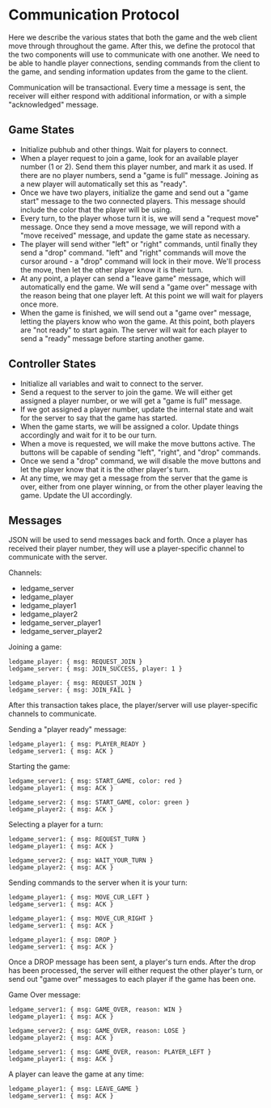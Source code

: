# Communication Protocol

Here we describe the various states that both the game and the web client move through throughout
the game. After this, we define the protocol that the two components will use to communicate with
one another. We need to be able to handle player connections, sending commands from the client to
the game, and sending information updates from the game to the client.

Communication will be transactional. Every time a message is sent, the receiver will either respond
with additional information, or with a simple "acknowledged" message.

## Game States

* Initialize pubhub and other things. Wait for players to connect.
* When a player request to join a game, look for an available player number (1 or 2). Send them
  this player number, and mark it as used. If there are no player numbers, send a "game is full"
  message. Joining as a new player will automatically set this as "ready".
* Once we have two players, initialize the game and send out a "game start" message to the two
  connected players. This message should include the color that the player will be using.
* Every turn, to the player whose turn it is, we will send a "request move" message. Once they send
  a move message, we will repond with a "move received" message, and update the game state as
  necessary.
* The player will send wither "left" or "right" commands, until finally they send a "drop" command.
  "left" and "right" commands will move the cursor around - a "drop" command will lock in their
  move. We'll process the move, then let the other player know it is their turn.
* At any point, a player can send a "leave game" message, which will automatically end the game.
  We will send a "game over" message with the reason being that one player left. At this point we
  will wait for players once more.
* When the game is finished, we will send out a "game over" message, letting the players know who
  won the game. At this point, both players are "not ready" to start again. The server will wait
  for each player to send a "ready" message before starting another game.


## Controller States

* Initialize all variables and wait to connect to the server.
* Send a request to the server to join the game. We will either get assigned a player number, or we
  will get a "game is full" message.
* If we got assigned a player number, update the internal state and wait for the server to say that
  the game has started.
* When the game starts, we will be assigned a color. Update things accordingly and wait for it to
  be our turn.
* When a move is requested, we will make the move buttons active. The buttons will be capable of
  sending "left", "right", and "drop" commands.
* Once we send a "drop" command, we will disable the move buttons and let the player know that it
  is the other player's turn.
* At any time, we may get a message from the server that the game is over, either from one player
  winning, or from the other player leaving the game. Update the UI accordingly.

## Messages

JSON will be used to send messages back and forth. Once a player has received their player number,
they will use a player-specific channel to communicate with the server.

Channels:
* ledgame_server
* ledgame_player
* ledgame_player1
* ledgame_player2
* ledgame_server_player1
* ledgame_server_player2

Joining a game:
```
ledgame_player: { msg: REQUEST_JOIN }
ledgame_server: { msg: JOIN_SUCCESS, player: 1 }

ledgame_player: { msg: REQUEST_JOIN }
ledgame_server: { msg: JOIN_FAIL }
```

After this transaction takes place, the player/server will use player-specific channels to
communicate.

Sending a "player ready" message:
```
ledgame_player1: { msg: PLAYER_READY }
ledgame_server1: { msg: ACK }
```

Starting the game:
```
ledgame_server1: { msg: START_GAME, color: red }
ledgame_player1: { msg: ACK }

ledgame_server2: { msg: START_GAME, color: green }
ledgame_player2: { msg: ACK }
```

Selecting a player for a turn:
```
ledgame_server1: { msg: REQUEST_TURN }
ledgame_player1: { msg: ACK }

ledgame_server2: { msg: WAIT_YOUR_TURN }
ledgame_player2: { msg: ACK }
```

Sending commands to the server when it is your turn:
```
ledgame_player1: { msg: MOVE_CUR_LEFT }
ledgame_server1: { msg: ACK }

ledgame_player1: { msg: MOVE_CUR_RIGHT }
ledgame_server1: { msg: ACK }

ledgame_player1: { msg: DROP }
ledgame_server1: { msg: ACK }
```

Once a DROP message has been sent, a player's turn ends. After the drop has been processed, the
server will either request the other player's turn, or send out "game over" messages to each player
if the game has been one.

Game Over message:
```
ledgame_server1: { msg: GAME_OVER, reason: WIN }
ledgame_player1: { msg: ACK }

ledgame_server2: { msg: GAME_OVER, reason: LOSE }
ledgame_player2: { msg: ACK }

ledgame_server1: { msg: GAME_OVER, reason: PLAYER_LEFT }
ledgame_player1: { msg: ACK }
```

A player can leave the game at any time:
```
ledgame_player1: { msg: LEAVE_GAME }
ledgame_server1: { msg: ACK }
```
